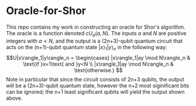 # Oracle-for-Shor
This repo contains my work in constructing an oracle for Shor's algorithm. The oracle is a function denoted $cU_a(a, N)$. The inputs $a$ and $N$ are positive integers with $a < N$, and the output is a (2n+3)-qubit quantum circuit that acts on the (n+1)-qubit quantum state $|x\rangle_1|y\rangle_n$ in the following way:
$$U|x\rangle_1|y\rangle_n = \begin{cases}
  |x\rangle_1|ay \mod N\rangle_n & \text{if }x=1\text{ and }y<N \\
  |x\rangle_1|ay \mod N\rangle_n & \text{otherwise.}
$$
Note in particular that since the circuit consists of 2n+3 qubits, the output will be a (2n+3)-qubit quantum state, however the n+2 most siginificant bits can be ignored; the n+1 least significant qubits will yield the output shown above. 
